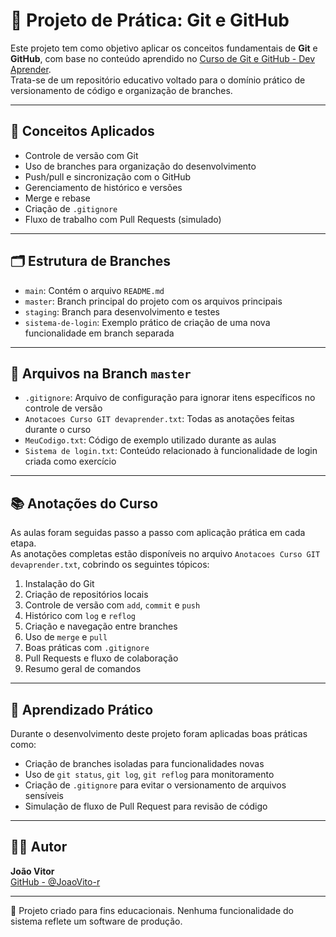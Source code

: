 # 🚀 Projeto de Prática: Git e GitHub

Este projeto tem como objetivo aplicar os conceitos fundamentais de **Git** e **GitHub**, com base no conteúdo aprendido no [Curso de Git e GitHub - Dev Aprender](https://youtu.be/kB5e-gTAl_s).  
Trata-se de um repositório educativo voltado para o domínio prático de versionamento de código e organização de branches.

---

## 🧠 Conceitos Aplicados

- Controle de versão com Git
- Uso de branches para organização do desenvolvimento
- Push/pull e sincronização com o GitHub
- Gerenciamento de histórico e versões
- Merge e rebase
- Criação de `.gitignore`
- Fluxo de trabalho com Pull Requests (simulado)

---

## 🗂️ Estrutura de Branches

- `main`: Contém o arquivo `README.md`
- `master`: Branch principal do projeto com os arquivos principais
- `staging`: Branch para desenvolvimento e testes
- `sistema-de-login`: Exemplo prático de criação de uma nova funcionalidade em branch separada

---

## 📄 Arquivos na Branch `master`

- `.gitignore`: Arquivo de configuração para ignorar itens específicos no controle de versão
- `Anotacoes Curso GIT devaprender.txt`: Todas as anotações feitas durante o curso
- `MeuCodigo.txt`: Código de exemplo utilizado durante as aulas
- `Sistema de login.txt`: Conteúdo relacionado à funcionalidade de login criada como exercício

---

## 📚 Anotações do Curso

As aulas foram seguidas passo a passo com aplicação prática em cada etapa.  
As anotações completas estão disponíveis no arquivo `Anotacoes Curso GIT devaprender.txt`, cobrindo os seguintes tópicos:

1. Instalação do Git
2. Criação de repositórios locais
3. Controle de versão com `add`, `commit` e `push`
4. Histórico com `log` e `reflog`
5. Criação e navegação entre branches
6. Uso de `merge` e `pull`
7. Boas práticas com `.gitignore`
8. Pull Requests e fluxo de colaboração
9. Resumo geral de comandos

---

## 🧪 Aprendizado Prático

Durante o desenvolvimento deste projeto foram aplicadas boas práticas como:

- Criação de branches isoladas para funcionalidades novas
- Uso de `git status`, `git log`, `git reflog` para monitoramento
- Criação de `.gitignore` para evitar o versionamento de arquivos sensíveis
- Simulação de fluxo de Pull Request para revisão de código

---

## 👨‍💻 Autor

**João Vitor**  
[GitHub - @JoaoVito-r](https://github.com/JoaoVito-r)

---

📌 Projeto criado para fins educacionais. Nenhuma funcionalidade do sistema reflete um software de produção.
